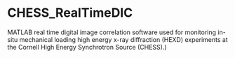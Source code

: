 # CHESS_RealTimeDIC
MATLAB real time digital image correlation software used for monitoring in-situ mechanical loading high energy x-ray diffraction (HEXD) experiments at the Cornell High Energy Synchrotron Source (CHESS).)
